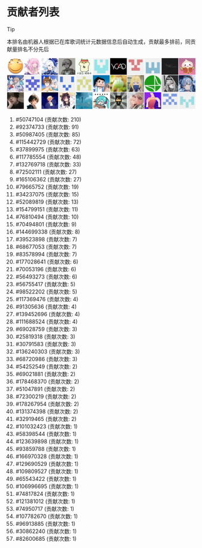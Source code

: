 # 贡献者列表

> [!TIP]
> 本排名由机器人根据已在库歌词统计元数据信息后自动生成，贡献最多排前，同贡献量排名不分先后

![贡献者头像画廊](./CONTRIBUTORS.svg)

1. #50747104 (贡献次数: 210)
2. #92374733 (贡献次数: 91)
3. #50987405 (贡献次数: 85)
4. #115442729 (贡献次数: 72)
5. #37899975 (贡献次数: 63)
6. #117785554 (贡献次数: 48)
7. #132769718 (贡献次数: 33)
8. #72502111 (贡献次数: 27)
9. #165106362 (贡献次数: 27)
10. #79665752 (贡献次数: 19)
11. #34237075 (贡献次数: 15)
12. #52089819 (贡献次数: 13)
13. #154799151 (贡献次数: 11)
14. #76810494 (贡献次数: 10)
15. #70494801 (贡献次数: 9)
16. #144699338 (贡献次数: 8)
17. #39523898 (贡献次数: 7)
18. #68677053 (贡献次数: 7)
19. #83578994 (贡献次数: 7)
20. #177028641 (贡献次数: 6)
21. #70053196 (贡献次数: 6)
22. #56493273 (贡献次数: 6)
23. #56755417 (贡献次数: 5)
24. #98522202 (贡献次数: 5)
25. #117369476 (贡献次数: 4)
26. #91305636 (贡献次数: 4)
27. #139452696 (贡献次数: 4)
28. #111688524 (贡献次数: 4)
29. #69028759 (贡献次数: 3)
30. #25819318 (贡献次数: 3)
31. #30791583 (贡献次数: 3)
32. #136240303 (贡献次数: 3)
33. #68720986 (贡献次数: 3)
34. #54252549 (贡献次数: 2)
35. #69021881 (贡献次数: 2)
36. #178468370 (贡献次数: 2)
37. #51047891 (贡献次数: 2)
38. #72300219 (贡献次数: 2)
39. #178267954 (贡献次数: 2)
40. #131374398 (贡献次数: 2)
41. #32919465 (贡献次数: 2)
42. #101032423 (贡献次数: 1)
43. #58398544 (贡献次数: 1)
44. #123639898 (贡献次数: 1)
45. #93859788 (贡献次数: 1)
46. #166970328 (贡献次数: 1)
47. #129690529 (贡献次数: 1)
48. #109809527 (贡献次数: 1)
49. #65543422 (贡献次数: 1)
50. #106996695 (贡献次数: 1)
51. #74817824 (贡献次数: 1)
52. #121381012 (贡献次数: 1)
53. #74950717 (贡献次数: 1)
54. #107782670 (贡献次数: 1)
55. #96913885 (贡献次数: 1)
56. #30862240 (贡献次数: 1)
57. #82600685 (贡献次数: 1)
